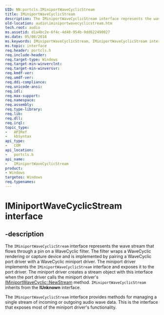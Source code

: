 ```yaml
---
UID: NN:portcls.IMiniportWaveCyclicStream
title: IMiniportWaveCyclicStream
description: The IMiniportWaveCyclicStream interface represents the wave stream that flows through a pin on a WaveCyclic filter.
old-location: audio\iminiportwavecyclicstream.htm
tech.root: audio
ms.assetid: d1a4bc2e-6f4c-4d40-954b-9dd622490027
ms.date: 05/08/2018
ms.keywords: IMiniportWaveCyclicStream, IMiniportWaveCyclicStream interface [Audio Devices], IMiniportWaveCyclicStream interface [Audio Devices],described, audio.iminiportwavecyclicstream, audmp-routines_4b32bc10-e6c0-455a-9aa6-f53538b3c7ec.xml, portcls/IMiniportWaveCyclicStream
ms.topic: interface
req.header: portcls.h
req.include-header: 
req.target-type: Windows
req.target-min-winverclnt: 
req.target-min-winversvr: 
req.kmdf-ver: 
req.umdf-ver: 
req.ddi-compliance: 
req.unicode-ansi: 
req.idl: 
req.max-support: 
req.namespace: 
req.assembly: 
req.type-library: 
req.lib: 
req.dll: 
req.irql: 
topic_type:
-	APIRef
-	kbSyntax
api_type:
-	COM
api_location:
-	portcls.h
api_name:
-	IMiniportWaveCyclicStream
product:
- Windows
targetos: Windows
req.typenames: 
---
```


# IMiniportWaveCyclicStream interface


## -description


The <code>IMiniportWaveCyclicStream</code> interface represents the wave stream that flows through a pin on a WaveCyclic filter. The filter wraps a WaveCyclic rendering or capture device and is implemented by pairing a WaveCyclic port driver with a WaveCyclic miniport driver. The miniport driver implements the <code>IMiniportWaveCyclicStream</code> interface and exposes it to the port driver. The miniport driver creates a stream object with this interface when the port driver calls the miniport driver's <a href="https://msdn.microsoft.com/library/windows/hardware/ff536723">IMiniportWaveCyclic::NewStream</a> method. <code>IMiniportWaveCyclicStream</code> inherits from the <b>IUnknown</b> interface.

The <code>IMiniportWaveCyclicStream</code> interface provides methods for managing a single stream of incoming or outgoing audio wave data. This is the interface that exposes most of the miniport driver's functionality.

